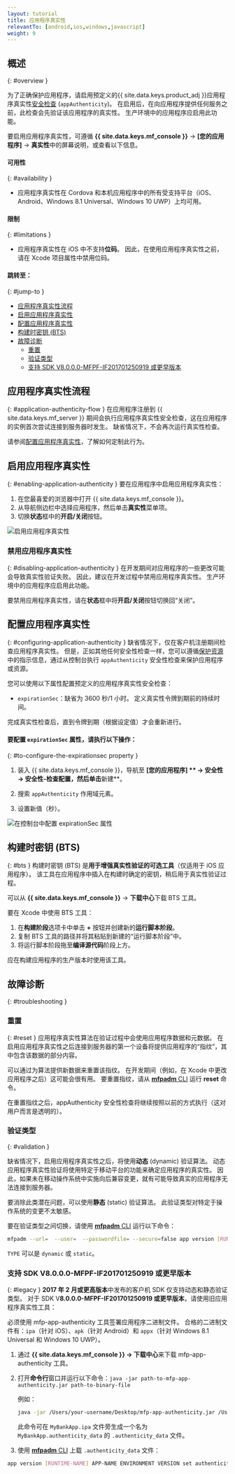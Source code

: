 ```yaml
---
layout: tutorial
title: 应用程序真实性
relevantTo: [android,ios,windows,javascript]
weight: 9
---
```

<!-- NLS_CHARSET=UTF-8 -->
## 概述
{: #overview }

为了正确保护应用程序，请启用预定义的{{ site.data.keys.product_adj }}应用程序真实性[安全检查](../#security-checks) (`appAuthenticity`)。 在启用后，在向应用程序提供任何服务之前，此检查会先验证该应用程序的真实性。 生产环境中的应用程序应启用此功能。

要启用应用程序真实性，可遵循 **{{ site.data.keys.mf_console }}** → **[您的应用程序]** → **真实性**中的屏幕说明，或查看以下信息。

#### 可用性
{: #availability }
* 应用程序真实性在 Cordova 和本机应用程序中的所有受支持平台（iOS、Android、Windows 8.1 Universal、Windows 10 UWP）上均可用。

#### 限制
{: #limitations }
* 应用程序真实性在 iOS 中不支持**位码**。 因此，在使用应用程序真实性之前，请在 Xcode 项目属性中禁用位码。

#### 跳转至：
{: #jump-to }
- [应用程序真实性流程](#application-authenticity-flow)
- [启用应用程序真实性](#enabling-application-authenticity)
- [配置应用程序真实性](#configuring-application-authenticity)
- [构建时密钥 (BTS)](#bts)
- [故障诊断](#troubleshooting)
  - [重置](#reset)
  - [验证类型](#validation)
  - [支持 SDK V8.0.0.0-MFPF-IF201701250919 或更早版本](#legacy)

## 应用程序真实性流程
{: #application-authenticity-flow }
在应用程序注册到 {{ site.data.keys.mf_server }} 期间会执行应用程序真实性安全检查，这在应用程序的实例首次尝试连接到服务器时发生。 缺省情况下，不会再次运行真实性检查。

请参阅[配置应用程序真实性](#configuring-application-authenticity)，了解如何定制此行为。

## 启用应用程序真实性
{: #enabling-application-authenticity }
要在应用程序中启用应用程序真实性：

1. 在您最喜爱的浏览器中打开 {{ site.data.keys.mf_console }}。
2. 从导航侧边栏中选择应用程序，然后单击**真实性**菜单项。
3. 切换**状态**框中的**开启/关闭**按钮。

![启用应用程序真实性](enable_application_authenticity.png)

### 禁用应用程序真实性
{: #disabling-application-authenticity }
在开发期间对应用程序的一些更改可能会导致真实性验证失败。 因此，建议在开发过程中禁用应用程序真实性。 生产环境中的应用程序应启用此功能。

要禁用应用程序真实性，请在**状态**框中将**开启/关闭**按钮切换回“关闭”。

## 配置应用程序真实性
{: #configuring-application-authenticity }
缺省情况下，仅在客户机注册期间检查应用程序真实性。 但是，正如其他任何安全性检查一样，您可以遵循[保护资源](../#protecting-resources)中的指示信息，通过从控制台执行 `appAuthenticity` 安全性检查来保护应用程序或资源。

您可以使用以下属性配置预定义的应用程序真实性安全检查：

- `expirationSec`：缺省为 3600 秒/1 小时。 定义真实性令牌到期前的持续时间。

完成真实性检查后，直到令牌到期（根据设定值）才会重新进行。

#### 要配置 `expirationSec` 属性，请执行以下操作：
{: #to-configure-the-expirationsec property }
1. 装入 {{ site.data.keys.mf_console }}，导航至 **[您的应用程序] ** → **安全性** → **安全性-检查配置**，然后单击**新建**。

2. 搜索 `appAuthenticity` 作用域元素。

3. 设置新值（秒）。

![在控制台中配置 expirationSec 属性](configuring_expirationSec.png)

## 构建时密钥 (BTS)
{: #bts }
构建时密钥 (BTS) 是**用于增强真实性验证的可选工具**（仅适用于 iOS 应用程序）。 该工具在应用程序中插入在构建时确定的密钥，稍后用于真实性验证过程。

可以从 **{{ site.data.keys.mf_console }}** → **下载中心**下载 BTS 工具。

要在 Xcode 中使用 BTS 工具：
1. 在**构建阶段**选项卡中单击 **+** 按钮并创建新的**运行脚本阶段**。
2. 复制 BTS 工具的路径并将其粘贴到新建的“运行脚本阶段”中。
3. 将运行脚本阶段拖至**编译源代码**阶段上方。

应在构建应用程序的生产版本时使用该工具。

## 故障诊断
{: #troubleshooting }

### 重置
{: #reset }
应用程序真实性算法在验证过程中会使用应用程序数据和元数据。 在启用应用程序真实性之后连接到服务器的第一个设备将提供应用程序的“指纹”，其中包含该数据的部分内容。

可以通过为算法提供新数据来重置该指纹。 在开发期间（例如，在 Xcode 中更改应用程序之后）这可能会很有用。 要重置指纹，请从 [**mfpadm** CLI](../../administering-apps/using-cli/) 运行 **reset** 命令。

在重置指纹之后，appAuthenticity 安全性检查将继续按照以前的方式执行（这对用户而言是透明的）。

### 验证类型
{: #validation }

缺省情况下，启用应用程序真实性之后，将使用**动态** (dynamic) 验证算法。 动态应用程序真实性验证将使用特定于移动平台的功能来确定应用程序的真实性。 因此，如果未在移动操作系统中实施向后兼容变更，就有可能导致真实的应用程序无法连接到服务器。

要消除此类潜在问题，可以使用**静态** (static) 验证算法。 此验证类型对特定于操作系统的变更不太敏感。

要在验证类型之间切换，请使用 [**mfpadm** CLI](../../administering-apps/using-cli/) 运行以下命令：

```bash
mfpadm --url=  --user=  --passwordfile= --secure=false app version [RUNTIME] [APPNAME] [ENVIRONMENT] [VERSION] set authenticity-validation TYPE
```
`TYPE` 可以是 `dynamic` 或 `static`。

### 支持 SDK V8.0.0.0-MFPF-IF201701250919 或更早版本
{: #legacy }
**2017 年 2 月或更高版本**中发布的客户机 SDK 仅支持动态和静态验证类型。 对于 SDK V**8.0.0.0-MFPF-IF201701250919 或更早版本**，请使用旧应用程序真实性工具：

必须使用 mfp-app-authenticity 工具签署应用程序二进制文件。 合格的二进制文件有：`ipa`（针对 iOS）、`apk`（针对 Android）和 `appx`（针对 Windows 8.1 Universal 和 Windows 10 UWP）。

1. 通过 **{{ site.data.keys.mf_console }} → 下载中心**来下载 mfp-app-authenticity 工具。
2. 打开**命令行**窗口并运行以下命令：`java -jar path-to-mfp-app-authenticity.jar path-to-binary-file`

   例如：

   ```bash
   java -jar /Users/your-username/Desktop/mfp-app-authenticity.jar /Users/your-username/Desktop/MyBankApp.ipa
   ```

   此命令可在 `MyBankApp.ipa` 文件旁生成一个名为 `MyBankApp.authenticity_data` 的 `.authenticity_data` 文件。
3. 使用 [**mfpadm** CLI](../../administering-apps/using-cli/) 上载 `.authenticity_data` 文件：
  ```bash
  app version [RUNTIME-NAME] APP-NAME ENVIRONMENT VERSION set authenticity-data FILE
  ```

